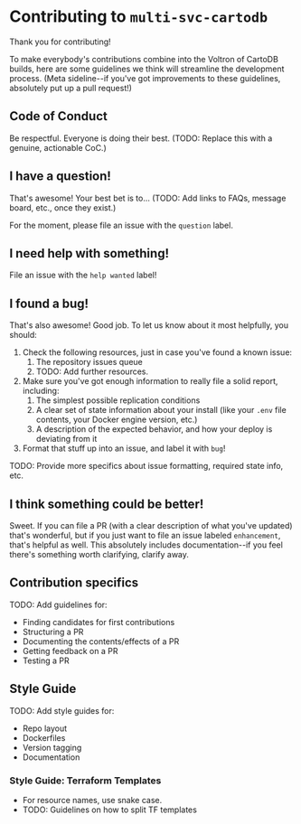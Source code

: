 # Contributing to `multi-svc-cartodb`

Thank you for contributing!

To make everybody's contributions combine into the Voltron of CartoDB builds, here are some guidelines we think will streamline the development process. (Meta sideline--if you've got improvements to these guidelines, absolutely put up a pull request!)

## Code of Conduct

Be respectful. Everyone is doing their best. (TODO: Replace this with a genuine, actionable CoC.)

## I have a question!

That's awesome! Your best bet is to... (TODO: Add links to FAQs, message board, etc., once they exist.)

For the moment, please file an issue with the `question` label.

## I need help with something!

File an issue with the `help wanted` label!

## I found a bug!

That's also awesome! Good job. To let us know about it most helpfully, you should:

1. Check the following resources, just in case you've found a known issue:
    1. The repository issues queue
    1. TODO: Add further resources.
1. Make sure you've got enough information to really file a solid report, including:
    1. The simplest possible replication conditions
    1. A clear set of state information about your install (like your `.env` file contents, your Docker engine version, etc.)
    1. A description of the expected behavior, and how your deploy is deviating from it
1. Format that stuff up into an issue, and label it with `bug`! 

TODO: Provide more specifics about issue formatting, required state info, etc.

## I think something could be better!

Sweet. If you can file a PR (with a clear description of what you've updated) that's wonderful, but if you just want to file an issue labeled `enhancement`, that's helpful as well. This absolutely includes documentation--if you feel there's something worth clarifying, clarify away.

## Contribution specifics

TODO: Add guidelines for:

* Finding candidates for first contributions
* Structuring a PR
* Documenting the contents/effects of a PR
* Getting feedback on a PR
* Testing a PR

## Style Guide

TODO: Add style guides for:

* Repo layout
* Dockerfiles
* Version tagging
* Documentation

### Style Guide: Terraform Templates

* For resource names, use snake case.
* TODO: Guidelines on how to split TF templates
